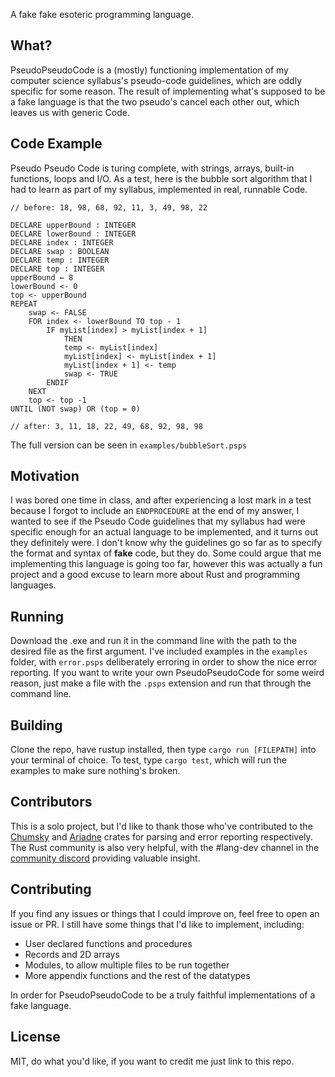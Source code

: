 A fake fake esoteric programming language.

## What?

PseudoPseudoCode is a (mostly) functioning implementation of my computer science syllabus's pseudo-code guidelines, which are oddly specific for some reason. The result of implementing what's supposed to be a fake language is that the two pseudo's cancel each other out, which leaves us with generic Code.

## Code Example

Pseudo Pseudo Code is turing complete, with strings, arrays, built-in functions, loops and I/O. As a test, here is the bubble sort algorithm that I had to learn as part of my syllabus, implemented in real, runnable Code.

```
// before: 18, 98, 68, 92, 11, 3, 49, 98, 22

DECLARE upperBound : INTEGER
DECLARE lowerBound : INTEGER
DECLARE index : INTEGER
DECLARE swap : BOOLEAN
DECLARE temp : INTEGER
DECLARE top : INTEGER
upperBound ← 8
lowerBound <- 0
top <- upperBound
REPEAT
    swap <- FALSE 
    FOR index <- lowerBound TO top - 1
        IF myList[index] > myList[index + 1] 
            THEN
            temp <- myList[index] 
            myList[index] <- myList[index + 1]
            myList[index + 1] <- temp
            swap <- TRUE 
        ENDIF
    NEXT
    top <- top -1
UNTIL (NOT swap) OR (top = 0) 

// after: 3, 11, 18, 22, 49, 68, 92, 98, 98
```

The full version can be seen in `examples/bubbleSort.psps`

## Motivation

I was bored one time in class, and after experiencing a lost mark in a test because I forgot to include an `ENDPROCEDURE` at the end of my answer, I wanted to see if the Pseudo Code guidelines that my syllabus had were specific enough for an actual language to be implemented, and it turns out they definitely were. I don't know why the guidelines go so far as to specify the format and syntax of **fake** code, but they do. Some could argue that me implementing this language is going too far, however this was actually a fun project and a good excuse to learn more about Rust and programming languages.

## Running

Download the .exe and run it in the command line with the path to the desired file as the first argument. I've included examples in the `examples` folder, with `error.psps` deliberately erroring in order to show the nice error reporting.  If you want to write your own PseudoPseudoCode for some weird reason, just make a file with the `.psps` extension and run that through the command line.

## Building

Clone the repo, have rustup installed, then type `cargo run [FILEPATH]` into your terminal of choice. To test, type `cargo test`, which will run the examples to make sure nothing's broken.

## Contributors

This is a solo project, but I'd like to thank those who've contributed to the [Chumsky](https://github.com/zesterer/chumsky) and [Ariadne](https://github.com/zesterer/ariadne) crates for parsing and error reporting respectively. The Rust community is also very helpful, with the #lang-dev channel in the [community discord](https://discord.gg/rust-lang-community) providing valuable insight.

## Contributing 

If you find any issues or things that I could improve on, feel free to open an issue or PR. I still have some things that I'd like to implement, including:
- User declared functions and procedures
- Records and 2D arrays
- Modules, to allow multiple files to be run together
- More appendix functions and the rest of the datatypes

In order for PseudoPseudoCode to be a truly faithful implementations of a fake language.

## License

MIT, do what you'd like, if you want to credit me just link to this repo.
